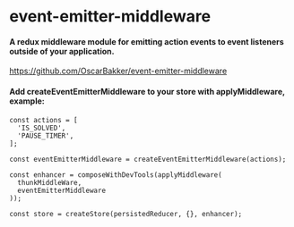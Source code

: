 # event-emitter-middleware
#### A redux middleware module for emitting action events to event listeners outside of your application.
https://github.com/OscarBakker/event-emitter-middleware
#### Add createEventEmitterMiddleware to your store with applyMiddleware, example:

```
const actions = [
  'IS_SOLVED',
  'PAUSE_TIMER',
];

const eventEmitterMiddleware = createEventEmitterMiddleware(actions);
  
const enhancer = composeWithDevTools(applyMiddleware(
  thunkMiddleWare,
  eventEmitterMiddleware
));

const store = createStore(persistedReducer, {}, enhancer);

```
